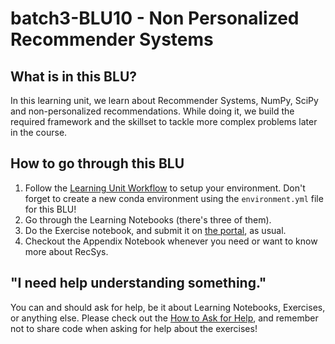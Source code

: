 # batch3-BLU10 - Non Personalized Recommender Systems

## What is in this BLU?

In this learning unit, we learn about Recommender Systems, NumPy, SciPy and non-personalized recommendations.
While doing it, we build the required framework and the skillset to tackle more complex problems later in the course.

## How to go through this BLU

1. Follow the [Learning Unit Workflow](https://github.com/LDSSA/batch3-students#learning-unit-workflow) to setup your environment.
Don't forget to create a new conda environment using the `environment.yml` file for this BLU!
1. Go through the Learning Notebooks (there's three of them).
1. Do the Exercise notebook, and submit it on [the portal](https://portal.lisbondatascience.org), as usual.
1. Checkout the Appendix Notebook whenever you need or want to know more about RecSys.

## "I need help understanding something."
You can and should ask for help, be it about Learning Notebooks, Exercises, or anything else. Please check out the [How to Ask for Help](https://github.com/LDSSA/wiki/wiki/How-to-ask-for-and-give-help), and remember not to share code when asking for help about the exercises!
